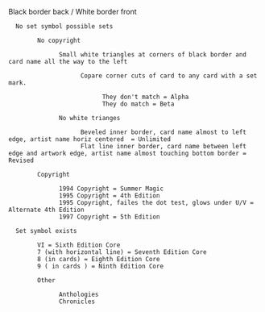 

Black border back / White border front

      No set symbol possible sets

            No copyright

                  Small white triangles at corners of black border and card name all the way to the left
                        
                        Copare corner cuts of card to any card with a set mark.
                        
                              They don't match = Alpha
                              They do match = Beta
                        
                  No white trianges
                  
                        Beveled inner border, card name almost to left edge, artist name horiz centered  = Unlimited 
                        Flat line inner border, card name between left edge and artwork edge, artist name almost touching bottom border = Revised

            Copyright
            
                  1994 Copyright = Summer Magic
                  1995 Copyright = 4th Edition 
                  1995 Copyright, failes the dot test, glows under U/V = Alternate 4th Edition 
                  1997 Copyright = 5th Edition

      Set symbol exists

            VI = Sixth Edition Core
            7 (with horizontal line) = Seventh Edition Core
            8 (in cards) = Eighth Edition Core
            9 ( in cards ) = Ninth Edition Core

            Other 

                  Anthologies
                  Chronicles



